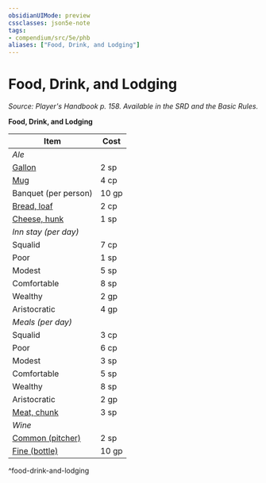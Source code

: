 ```yaml
---
obsidianUIMode: preview
cssclasses: json5e-note
tags:
- compendium/src/5e/phb
aliases: ["Food, Drink, and Lodging"]
---
```

# Food, Drink, and Lodging
*Source: Player's Handbook p. 158. Available in the SRD and the Basic Rules.* 

**Food, Drink, and Lodging**

| Item | Cost |
|------|------|
| *Ale* |  |
| [Gallon](compendium/items/ale-gallon.md) | 2 sp |
| [Mug](compendium/items/ale-mug.md) | 4 cp |
| Banquet (per person) | 10 gp |
| [Bread, loaf](compendium/items/loaf-of-bread.md) | 2 cp |
| [Cheese, hunk](compendium/items/hunk-of-cheese.md) | 1 sp |
| *Inn stay (per day)* |  |
| Squalid | 7 cp |
| Poor | 1 sp |
| Modest | 5 sp |
| Comfortable | 8 sp |
| Wealthy | 2 gp |
| Aristocratic | 4 gp |
| *Meals (per day)* |  |
| Squalid | 3 cp |
| Poor | 6 cp |
| Modest | 3 sp |
| Comfortable | 5 sp |
| Wealthy | 8 sp |
| Aristocratic | 2 gp |
| [Meat, chunk](compendium/items/chunk-of-meat.md) | 3 sp |
| *Wine* |  |
| [Common (pitcher)](compendium/items/common-wine-pitcher.md) | 2 sp |
| [Fine (bottle)](compendium/items/fine-wine-bottle.md) | 10 gp |
^food-drink-and-lodging